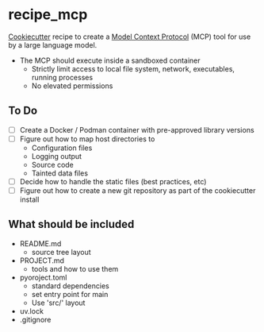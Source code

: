 # recipe_mcp
[Cookiecutter](https://cookiecutter.readthedocs.io/en/stable/) recipe to create a [Model Context Protocol](https://modelcontextprotocol.io/introduction) (MCP) tool for use by a large language model.

- The MCP should execute inside a sandboxed container
    - Strictly limit access to local file system, network, executables, running processes
    - No elevated permissions

## To Do
- [ ] Create a Docker / Podman container with pre-approved library versions
- [ ] Figure out how to map host directories to
    - Configuration files
    - Logging output
    - Source code
    - Tainted data files
- [ ] Decide how to handle the static files (best practices, etc)
- [ ] Figure out how to create a new git repository as part of the cookiecutter install

## What should be included

- README.md
    - source tree layout
- PROJECT.md
    - tools and how to use them
- pyoroject.toml
    - standard dependencies 
    - set entry point for main
    - Use 'src/' layout
- uv.lock
- .gitignore

